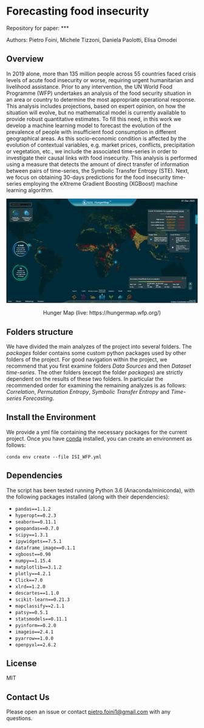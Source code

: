 # Forecasting food insecurity

Repository for paper: ***

Authors: Pietro Foini, Michele Tizzoni, Daniela Paolotti, Elisa Omodei

## Overview

In 2019 alone, more than 135 million people across 55 countries faced crisis levels of acute food insecurity or worse, requiring urgent humanitarian and livelihood assistance. Prior to any intervention, the UN World Food Programme (WFP) undertakes an analysis of the food security situation in an area or country to determine the most appropriate operational response. This analysis includes projections, based on expert opinion, on how the situation will evolve, but no mathematical model is currently available to provide robust quantitative estimates. To fill this need, in this work we develop a machine learning model to forecast the evolution of the prevalence of people with insufficient food consumption in different geographical areas. As this socio-economic condition is affected by the evolution of contextual variables, e.g. market prices, conflicts, precipitation or vegetation, etc., we include the associated time-series in order to investigate their causal links with food insecurity. This analysis is performed using a measure that detects the amount of direct transfer of information between pairs of time-series, the Symbolic Transfer Entropy (STE).
Next, we focus on obtaining 30-days predictions for the food insecurity time-series employing the eXtreme Gradient Boosting (XGBoost) machine learning algorithm. 

<p align="center">
  <img src="./Hunger Map.png" width="700">
</p>

<p align="center">Hunger Map (live: https://hungermap.wfp.org/)</p>

## Folders structure

We have divided the main analyzes of the project into several folders. The *packages* folder contains some custom python packages used by other folders of the project. For good navigation within the project, we recommend that you first examine folders *Data Sources* and then *Dataset time-series*. The other folders (except the folder *packages*) are strictly dependent on the results of these two folders. In particular the recommended order for examining the remaining analyzes is as follows: *Correlation*, *Permutation Entropy*, *Symbolic Transfer Entropy* and *Time-series Forecasting*.

## Install the Environment

We provide a yml file containing the necessary packages for the current project. Once you have [conda](https://docs.anaconda.com/anaconda/install/) installed, you can create an environment as follows:
```
conda env create --file ISI_WFP.yml 
```

## Dependencies

The script has been tested running Python 3.6 (Anaconda/miniconda), with the following packages installed (along with their dependencies):

- `pandas==1.1.2`
- `hyperopt==0.2.3`
- `seaborn==0.11.1`
- `geopandas==0.7.0`
- `scipy==1.3.1`
- `ipywidgets==7.5.1`
- `dataframe_image==0.1.1`
- `xgboost==0.90`
- `numpy==1.15.4`
- `matplotlib==3.1.2`
- `plotly==4.2.1`
- `Click==7.0`
- `xlrd==1.2.0`
- `descartes==1.1.0`
- `scikit-learn==0.21.3`
- `mapclassify==2.1.1`
- `patsy==0.5.1`
- `statsmodels==0.11.1`
- `pyinform==0.2.0`
- `imageio==2.4.1`
- `pyarrow==1.0.0`
- `openpyxl==2.6.2`

## License

MIT

## Contact Us

Please open an issue or contact pietro.foini1@gmail.com with any questions.
